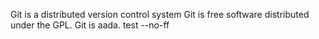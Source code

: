 Git is a distributed version control system
Git is free software distributed under the GPL.
Git is aada.
test --no-ff
